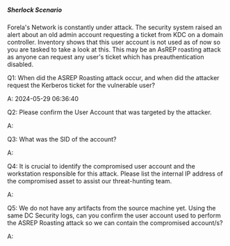 
##### Sherlock Scenario

Forela's Network is constantly under attack. The security system raised an alert about an old admin account requesting a ticket from KDC on a domain controller. Inventory shows that this user account is not used as of now so you are tasked to take a look at this. This may be an AsREP roasting attack as anyone can request any user's ticket which has preauthentication disabled.


Q1: When did the ASREP Roasting attack occur, and when did the attacker request the Kerberos ticket for the vulnerable user?

A: 2024-05-29 06:36:40

Q2: Please confirm the User Account that was targeted by the attacker.

A: 

Q3: What was the SID of the account?

A: 

Q4: It is crucial to identify the compromised user account and the workstation responsible for this attack. Please list the internal IP address of the compromised asset to assist our threat-hunting team.

A: 

Q5: We do not have any artifacts from the source machine yet. Using the same DC Security logs, can you confirm the user account used to perform the ASREP Roasting attack so we can contain the compromised account/s?

A: 
